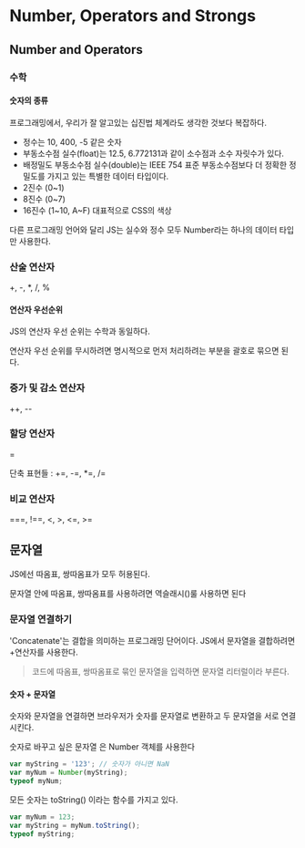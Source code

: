 # Number, Operators and Strongs

## Number and Operators

### 수학

#### 숫자의 종류
프로그래밍에서, 우리가 잘 알고있는 십진법 체계라도 생각한 것보다 복잡하다.

- 정수는 10, 400, -5 같은 숫자
- 부동소수점 실수(float)는 12.5, 6.772131과 같이 소수점과 소수 자릿수가 있다.
- 배정밀도 부동소수점 실수(double)는 IEEE 754 표준 부동소수점보다 더 정확한 정밀도를 가지고 있는 특별한 데이터 타입이다.
- 2진수 (0~1)
- 8진수 (0~7)
- 16진수 (1~10, A~F) 대표적으로 CSS의 색상

다른 프로그래밍 언어와 달리 JS는 실수와 정수 모두 Number라는 하나의 데이터 타입만 사용한다.

### 산술 연산자
+, -, *, /, %

#### 연산자 우선순위
JS의 연산자 우선 순위는 수학과 동일하다.

연산자 우선 순위를 무시하려면 명시적으로 먼저 처리하려는 부분을 괄호로 묶으면 된다.

### 증가 및 감소 연산자
++, --

### 할당 연산자

 =

단축 표현들 : +=, -=, *=, /=

### 비교 연산자
===, !==, <, >, <=, >=



## 문자열
JS에선 따옴표, 쌍따옴표가 모두 허용된다.

문자열 안에 따옴표, 쌍따옴표를 사용하려면 역슬래시(\)룰 사용하면 된다

### 문자열 연결하기
'Concatenate'는 결합을 의미하는 프로그래밍 단어이다.
JS에서 문자열을 결합하려면 +연산자를 사용한다.

> 코드에 따옴표, 쌍따옴표로 묶인 문자열을 입력하면 문자열 리터럴이라 부른다.

#### 숫자 + 문자열
숫자와 문자열을 연결하면 브라우저가 숫자를 문자열로 변환하고 두 문자열을 서로 연결시킨다.

숫자로 바꾸고 싶은 문자열 은 Number 객체를 사용한다
```javascript
var myString = '123'; // 숫자가 아니면 NaN
var myNum = Number(myString);
typeof myNum;
```

모든 숫자는 toString() 이라는 함수를 가지고 있다.

```javascript
var myNum = 123;
var myString = myNum.toString();
typeof myString;
```



